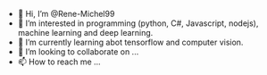 - 👋 Hi, I’m @Rene-Michel99
- 👀 I’m interested in programming (python, C#, Javascript, nodejs), machine learning and deep learning.
- 🌱 I’m currently learning abot tensorflow and computer vision.
- 💞️ I’m looking to collaborate on ...
- 📫 How to reach me ...

<!---
Rene-Michel99/Rene-Michel99 is a ✨ special ✨ repository because its `README.md` (this file) appears on your GitHub profile.
You can click the Preview link to take a look at your changes.
--->
